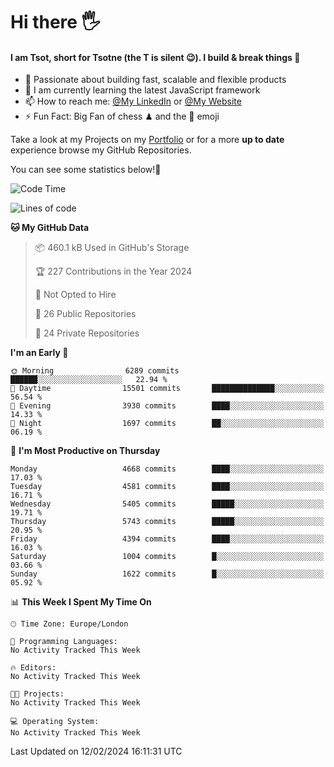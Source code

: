 # Hi there :raised_hand_with_fingers_splayed:
#### I am Tsot, short for Tsotne (the T is silent :wink:). I build & break things :space_invader:
- :telescope: Passionate about building fast, scalable and flexible products
- :seedling: I am currently learning the latest JavaScript framework 
- :mailbox: How to reach me: [@My LinkedIn](https://www.linkedin.com/in/tsotne-gvadzabia/) or [@My Website](https://tsotne.co.uk/contact)
- :zap: Fun Fact: Big Fan of chess ♟ and the 👾 emoji

Take a look at my Projects on my [Portfolio](https://tsotne.co.uk/) or for a more **up to date** experience browse my GitHub Repositories.

You can see some statistics below!:space_invader:
<!--START_SECTION:waka-->
![Code Time](http://img.shields.io/badge/Code%20Time-761%20hrs%202%20mins-blue)

![Lines of code](https://img.shields.io/badge/From%20Hello%20World%20I%27ve%20Written-10.1%20million%20lines%20of%20code-blue)

**🐱 My GitHub Data** 

> 📦 460.1 kB Used in GitHub's Storage 
 > 
> 🏆 227 Contributions in the Year 2024
 > 
> 🚫 Not Opted to Hire
 > 
> 📜 26 Public Repositories 
 > 
> 🔑 24 Private Repositories 
 > 
**I'm an Early 🐤** 

```text
🌞 Morning                6289 commits        ██████░░░░░░░░░░░░░░░░░░░   22.94 % 
🌆 Daytime                15501 commits       ██████████████░░░░░░░░░░░   56.54 % 
🌃 Evening                3930 commits        ████░░░░░░░░░░░░░░░░░░░░░   14.33 % 
🌙 Night                  1697 commits        ██░░░░░░░░░░░░░░░░░░░░░░░   06.19 % 
```
📅 **I'm Most Productive on Thursday** 

```text
Monday                   4668 commits        ████░░░░░░░░░░░░░░░░░░░░░   17.03 % 
Tuesday                  4581 commits        ████░░░░░░░░░░░░░░░░░░░░░   16.71 % 
Wednesday                5405 commits        █████░░░░░░░░░░░░░░░░░░░░   19.71 % 
Thursday                 5743 commits        █████░░░░░░░░░░░░░░░░░░░░   20.95 % 
Friday                   4394 commits        ████░░░░░░░░░░░░░░░░░░░░░   16.03 % 
Saturday                 1004 commits        █░░░░░░░░░░░░░░░░░░░░░░░░   03.66 % 
Sunday                   1622 commits        █░░░░░░░░░░░░░░░░░░░░░░░░   05.92 % 
```


📊 **This Week I Spent My Time On** 

```text
🕑︎ Time Zone: Europe/London

💬 Programming Languages: 
No Activity Tracked This Week

🔥 Editors: 
No Activity Tracked This Week

🐱‍💻 Projects: 
No Activity Tracked This Week

💻 Operating System: 
No Activity Tracked This Week
```


 Last Updated on 12/02/2024 16:11:31 UTC
<!--END_SECTION:waka-->

